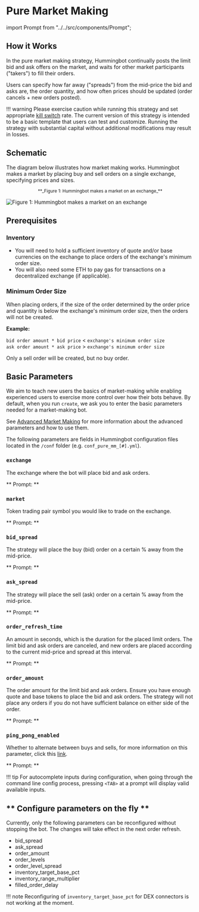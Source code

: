 # Pure Market Making




import Prompt from "../../src/components/Prompt";

## How it Works

In the pure market making strategy, Hummingbot continually posts the limit bid and ask offers on the market, and waits for other market participants ("takers") to fill their orders.

Users can specify how far away ("spreads") from the mid-price the bid and asks are, the order quantity, and how often prices should be updated (order cancels + new orders posted).

!!! warning
    Please exercise caution while running this strategy and set appropriate [kill switch](/features/kill-switch/) rate. The current version of this strategy is intended to be a basic template that users can test and customize. Running the strategy with substantial capital without additional modifications may result in losses.

## Schematic

The diagram below illustrates how market making works. Hummingbot makes a market by placing buy and sell orders on a single exchange, specifying prices and sizes.

<small>
  <center>**_Figure 1: Hummingbot makes a market on an exchange_**</center>
</small>

![Figure 1: Hummingbot makes a market on an exchange](/assets/img/pure-mm.png)

## Prerequisites

### Inventory

- You will need to hold a sufficient inventory of quote and/or base currencies on the exchange to place orders of the exchange's minimum order size.
- You will also need some ETH to pay gas for transactions on a decentralized exchange (if applicable).

### Minimum Order Size

When placing orders, if the size of the order determined by the order price and quantity is below the exchange's minimum order size, then the orders will not be created.

**Example:**

`bid order amount * bid price` < `exchange's minimum order size`<br/>
`ask order amount * ask price` > `exchange's minimum order size`

Only a sell order will be created, but no buy order.

## Basic Parameters

We aim to teach new users the basics of market-making while enabling experienced users to exercise more control over how their bots behave. By default, when you run `create`, we ask you to enter the basic parameters needed for a market-making bot.

See [Advanced Market Making](/strategies/adv-market-making) for more information about the advanced parameters and how to use them.

The following parameters are fields in Hummingbot configuration files located in the `/conf` folder (e.g. `conf_pure_mm_[#].yml`).

### `exchange`

The exchange where the bot will place bid and ask orders.

** Prompt: **

<Prompt prompt="Enter your maker spot connector" response=">>> binance" />

### `market`

Token trading pair symbol you would like to trade on the exchange.

** Prompt: **

<Prompt
  prompt="Enter the token trading pair you would like to trade on the exchange"
  response=">>> BTC-USDT"
/>

### `bid_spread`

The strategy will place the buy (bid) order on a certain % away from the mid-price.

** Prompt: **

<Prompt
  prompt="How far away from the mid price do you want to place the first bid order?"
  response=">>> 2"
/>

### `ask_spread`

The strategy will place the sell (ask) order on a certain % away from the mid-price.

** Prompt: **

<Prompt
  prompt="How far away from the mid price do you want to place the first ask order?"
  response=">>> 3"
/>

### `order_refresh_time`

An amount in seconds, which is the duration for the placed limit orders. The limit bid and ask orders are canceled, and new orders are placed according to the current mid-price and spread at this interval.

** Prompt: **

<Prompt
  prompt="How often do you want to cancel and replace bids and asks (in seconds)?"
  response=">>> 10"
/>

### `order_amount`

The order amount for the limit bid and ask orders. Ensure you have enough quote and base tokens to place the bid and ask orders. The strategy will not place any orders if you do not have sufficient balance on either side of the order. <br/>

** Prompt: **

<Prompt
  prompt="What is the amount of [base_asset] per order? (minimum [min_amount])"
  response=""
/>

### `ping_pong_enabled`

Whether to alternate between buys and sells, for more information on this parameter, click this [link](https://docs.hummingbot.io/strategies/ping-pong/).

** Prompt: **

<Prompt
  prompt="Would you like to use the ping pong feature and alternate between buy and sell orders after fills?"
  response=""
/>

!!! tip
    For autocomplete inputs during configuration, when going through the command line config process, pressing `<TAB>` at a prompt will display valid available inputs.

## ** Configure parameters on the fly **

Currently, only the following parameters can be reconfigured without stopping the bot. The changes will take effect in the next order refresh.

- bid_spread
- ask_spread
- order_amount
- order_levels
- order_level_spread
- inventory_target_base_pct
- inventory_range_multiplier
- filled_order_delay

!!! note
    Reconfiguring of `inventory_target_base_pct` for DEX connectors is not working at the moment.
